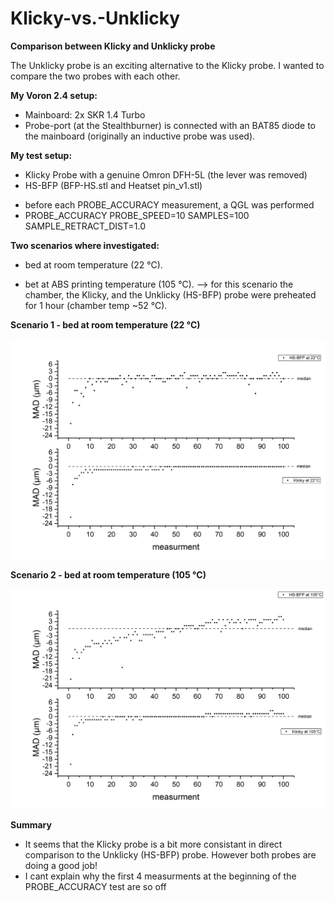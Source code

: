 # Klicky-vs.-Unklicky
**Comparison between Klicky and Unklicky probe**

The Unklicky probe is an exciting alternative to the Klicky probe. 
I wanted to compare the two probes with each other.

**My Voron 2.4 setup:**
* Mainboard: 2x SKR 1.4 Turbo
* Probe-port (at the Stealthburner) is connected with an BAT85 diode to the mainboard (originally an inductive probe was used).

**My test setup:**
* Klicky Probe with a genuine Omron DFH-5L (the lever was removed)
* HS-BFP (BFP-HS.stl and Heatset pin_v1.stl)

- before each PROBE_ACCURACY measurement, a QGL was performed
- PROBE_ACCURACY PROBE_SPEED=10 SAMPLES=100 SAMPLE_RETRACT_DIST=1.0

**Two scenarios where investigated:**

* bed at room temperature (22 °C).

* bet at ABS printing temperature (105 °C).
--> for this scenario the chamber,  the Klicky, and the Unklicky (HS-BFP) probe were preheated for 1 hour (chamber temp ~52 °C).

**Scenario 1 - bed at room temperature (22 °C)**

![This is an image](https://github.com/a-maze-1ng/Klicky-vs.-Unklicky/blob/main/pic/BFP_Klicky_22C_2.png)


**Scenario 2 - bed at room temperature (105 °C)**

![This is an image](https://github.com/a-maze-1ng/Klicky-vs.-Unklicky/blob/main/pic/BFP_Klicky_105C_2.png)

**Summary**

* It seems that the Klicky probe is a bit more consistant in direct comparison to the Unklicky (HS-BFP) probe. However both probes are doing a good job!
* I cant explain why the first 4 measurments at the beginning of the PROBE_ACCURACY test are so off
